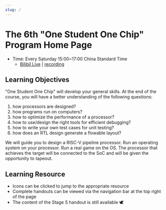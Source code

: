 ```yaml
---
slug: /
---
```


<!-- # 第六期"一生一芯"课程主页 -->
# The 6th "One Student One Chip" Program Home Page

<!-- * 课时: 每周六15:00~17:00
  * [B站直播](https://live.bilibili.com/24416626) | [录播链接](https://space.bilibili.com/2107852263/channel/collectiondetail?sid=1523995) -->
* Time: Every Saturday 15:00~17:00 China Standard Time
  * [Bilibil Live](https://live.bilibili.com/24416626) | [recording](https://space.bilibili.com/2107852263/channel/collectiondetail?sid=1523995)

<!-- ## 学习目标 -->
## Learning Objectives

<!-- "一生一芯"将会培养大家的综合能力.
大家完成学习之后, 将会对以下问题有一定的认识:
1. 处理器是如何设计的?
1. 程序是如何在计算机上运行的?
1. 如何对处理器的性能进行优化?
1. 如何使用/设计正确的工具高效地进行调试?
1. 如何自己编写测试用例进行单元测试?
1. RTL设计如何生成可流片的版图? -->
"One Student One Chip" will develop your general skills.
At the end of the course, you will have a better understanding of the following questions:
1. how processors are designed?
1. how programs run on computers?
1. how to optimize the performance of a processor?
1. how to use/design the right tools for efficient debugging?
1. how to write your own test cases for unit testing?
1. how does an RTL design generate a flowable layout?

<!-- 我们将会引导大家设计一款RISC-V流水线处理器,
并在自己设计的处理器上运行操作系统,
在操作系统上运行真实游戏.
达成指标的处理器将可以接入到SoC, 并获得流片机会. -->
We will guide you to design a RISC-V pipeline processor.
Run an operating system on your processor.
Run a real game on the OS.
The processor that achieves the target will be connected to the SoC and will be given the opportunity to tapeout.

<!-- ## 教学资源 -->
## Learning Resource

<!-- * 可点击图标跳转到相应资源
* 完整的讲义可通过页面右上方导航栏查看
* S阶段讲义内容仍然在🕊 -->
* Icons can be clicked to jump to the appropriate resource
* Complete handouts can be viewed via the navigation bar at the top right of the page
* The content of the Stage S handout is still available 🕊
